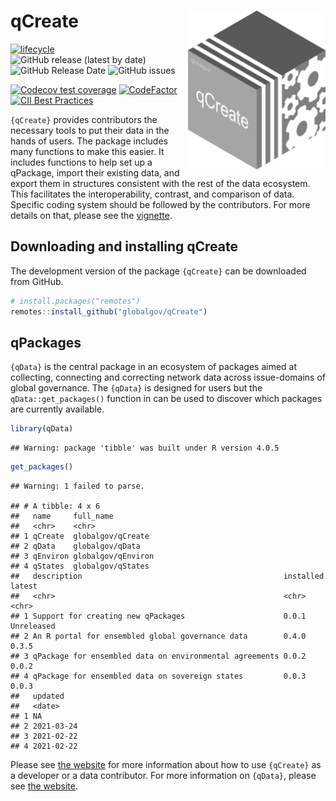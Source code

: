 
# qCreate <img src="inst/qCreateLogo.png" align="right" width="220"/>

<!-- badges: start -->

[![lifecycle](https://img.shields.io/badge/lifecycle-experimental-orange.svg)](https://www.tidyverse.org/lifecycle/#experimental)
![GitHub release (latest by
date)](https://img.shields.io/github/v/release/globalgov/qCreate)
![GitHub Release
Date](https://img.shields.io/github/release-date/globalgov/qCreate)
![GitHub
issues](https://img.shields.io/github/issues-raw/globalgov/qCreate)
<!-- [![HitCount](http://hits.dwyl.com/globalgov/qData.svg)](http://hits.dwyl.com/globalgov/qData) -->
[![Codecov test
coverage](https://codecov.io/gh/globalgov/qCreate/branch/main/graph/badge.svg)](https://codecov.io/gh/globalgov/qCreate?branch=main)
[![CodeFactor](https://www.codefactor.io/repository/github/globalgov/qCreate/badge)](https://www.codefactor.io/repository/github/globalgov/qCreate)
[![CII Best
Practices](https://bestpractices.coreinfrastructure.org/projects/4867/badge)](https://bestpractices.coreinfrastructure.org/projects/4867)
<!-- ![GitHub All Releases](https://img.shields.io/github/downloads/jhollway/roctopus/total) -->
<!-- badges: end -->

`{qCreate}` provides contributors the necessary tools to put their data
in the hands of users. The package includes many functions to make this
easier. It includes functions to help set up a qPackage, import their
existing data, and export them in structures consistent with the rest of
the data ecosystem. This facilitates the interoperability, contrast, and
comparison of data. Specific coding system should be followed by the
contributors. For more details on that, please see the
[vignette](https://globalgov.github.io/qCreate/articles/developer.html).

## Downloading and installing qCreate

The development version of the package `{qCreate}` can be downloaded
from GitHub.

``` r
# install.packages("remotes")
remotes::install_github("globalgov/qCreate")
```

## qPackages

`{qData}` is the central package in an ecosystem of packages aimed at
collecting, connecting and correcting network data across issue-domains
of global governance. The `{qData}` is designed for users but the
`qData::get_packages()` function in can be used to discover which
packages are currently available.

``` r
library(qData)
```

    ## Warning: package 'tibble' was built under R version 4.0.5

``` r
get_packages()
```

    ## Warning: 1 failed to parse.

    ## # A tibble: 4 x 6
    ##   name     full_name         
    ##   <chr>    <chr>             
    ## 1 qCreate  globalgov/qCreate 
    ## 2 qData    globalgov/qData   
    ## 3 qEnviron globalgov/qEnviron
    ## 4 qStates  globalgov/qStates 
    ##   description                                             installed latest    
    ##   <chr>                                                   <chr>     <chr>     
    ## 1 Support for creating new qPackages                      0.0.1     Unreleased
    ## 2 An R portal for ensembled global governance data        0.4.0     0.3.5     
    ## 3 qPackage for ensembled data on environmental agreements 0.0.2     0.0.2     
    ## 4 qPackage for ensembled data on sovereign states         0.0.3     0.0.3     
    ##   updated   
    ##   <date>    
    ## 1 NA        
    ## 2 2021-03-24
    ## 3 2021-02-22
    ## 4 2021-02-22

Please see [the website](https://globalgov.github.io/qCreate/) for more
information about how to use `{qCreate}` as a developer or a data
contributor. For more information on `{qData}`, please see [the
website](https://globalgov.github.io/qData/).
